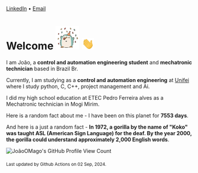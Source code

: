[LinkedIn](https://www.linkedin.com/in/joão-pedro-gozzoli-b95641301/) &bull;
[Email](joaopedrogozzoli@gmail.com)

# Welcome <img src="happy.gif" height="64px" /> <img src="wave.gif" height="32px" />

I am João, a  **control and automation engineering student** and **mechatronic technician** based in Brazil Br.

Currently, I am studying as a **control and automation engineering** at [Unifei](https://unifei.edu.br) where I study python, C, C++, project management and Ai.

I did my high school education at ETEC Pedro Ferreira alves as a Mechatronic technician in Mogi Mirim.

Here is a random fact about me - I have been on this planet for **7553 days**.

And here is a just a random fact -  **In 1972, a gorilla by the name of "Koko" was taught ASL (American Sign Language) for the deaf. By the year 2000, the gorilla could understand approximately 2,000 English words**.

![JoãoOMago's GitHub Profile View Count](https://komarev.com/ghpvc/?username=JoaoOMago)

<sub>Last updated by Github Actions on 02 Sep, 2024.</sub>
